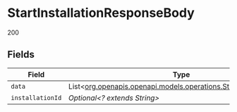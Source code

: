 # StartInstallationResponseBody

200


## Fields

| Field                                                                                                                  | Type                                                                                                                   | Required                                                                                                               | Description                                                                                                            | Example                                                                                                                |
| ---------------------------------------------------------------------------------------------------------------------- | ---------------------------------------------------------------------------------------------------------------------- | ---------------------------------------------------------------------------------------------------------------------- | ---------------------------------------------------------------------------------------------------------------------- | ---------------------------------------------------------------------------------------------------------------------- |
| `data`                                                                                                                 | List<[org.openapis.openapi.models.operations.StartInstallationData](../../models/operations/StartInstallationData.md)> | :heavy_minus_sign:                                                                                                     | N/A                                                                                                                    |                                                                                                                        |
| `installationId`                                                                                                       | *Optional<? extends String>*                                                                                           | :heavy_minus_sign:                                                                                                     | N/A                                                                                                                    | 65b701c2f5ba66db3bc53a68                                                                                               |
